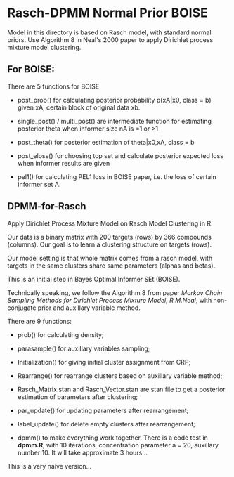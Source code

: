 # Rasch-DPMM Normal Prior BOISE

Model in this directory is based on Rasch model, with standard normal priors. Use Algorithm 8 in Neal's 2000 paper to apply Dirichlet process mixture model clustering.

## For BOISE:

There are 5 functions for BOISE

* post_prob() for calculating posterior probability p(xA|x0, class = b) given xA, certain block of original data xb.

* single_post() / multi_post() are intermediate function for estimating posterior theta when informer size nA is =1 or >1

* post_theta() for posterior estimation of theta|x0,xA, class = b

* post_eloss() for choosing top set and calculate posterior expected loss when informer results are given

* pel1() for calculating PEL1 loss in BOISE paper, i.e. the loss of certain informer set A. 

## DPMM-for-Rasch

Apply Dirichlet Process Mixture Model on Rasch Model Clustering in R.

Our data is a binary matrix with 200 targets (rows) by 366 compounds (columns). Our goal is to learn a clustering structure on targets (rows).

Our model setting is that whole matrix comes from a rasch model, with targets in the same clusters share same parameters (alphas and betas). 

This is an initial step in Bayes Optimal Informer SEt (BOISE).

Technically speaking, we follow the Algorithm 8 from paper *Markov Chain Sampling Methods for Dirichlet Process Mixture Model, R.M.Neal*, with non-conjugate prior and auxillary variable method.

There are 9 functions: 

* prob() for calculating density;

* parasample() for auxillary variables sampling;

* Initialization() for giving initial cluster assignment from CRP;

* Rearrange() for rearrange clusters based on auxillary variable method;

* Rasch_Matrix.stan and Rasch_Vector.stan are stan file to get a posterior estimation of parameters after clustering;

* par_update() for updating parameters after rearrangement;

* label_update() for delete empty clusters after rearrangement;

* dpmm() to make everything work together. There is a code test in __dpmm.R__, with 10 iterations, concentration parameter a = 20, auxillary number 10. It will take approximate 3 hours...

This is a very naive version...


